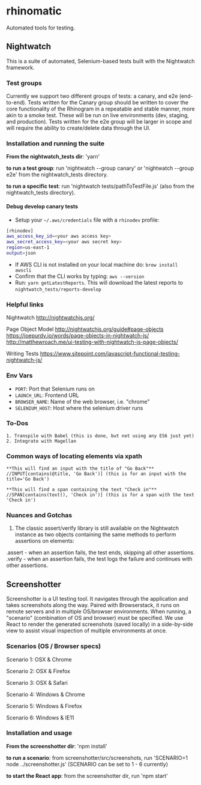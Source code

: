 # rhinomatic
Automated tools for testing.

## Nightwatch

  This is a suite of automated, Selenium-based tests built with the Nightwatch framework.
  
  ### Test groups

  Currently we support two different groups of tests: a canary, and e2e (end-to-end). Tests written for the Canary group should be written to cover the core functionality of the Rhinogram in a repeatable and stable manner, more akin to a smoke test. These will be run on live environments (dev, staging, and production). Tests written for the e2e group will be larger in scope and will require the ability to create/delete data through the UI.
  
  ### Installation and running the suite
  
  **From the nightwatch\_tests dir**: 'yarn'

  **to run a test group**: run 'nightwatch --group canary' or 'nightwatch --group e2e' from the nightwatch\_tests directory.

  **to run a specific test**: run 'nightwatch tests/pathToTestFile.js' (also from the nightwatch\_tests directory).

  #### Debug develop canary tests
  - Setup your `~/.aws/credentials` file with a `rhinodev` profile:
  ```bash
  [rhinodev]
  aws_access_key_id=<your aws access key>
  aws_secret_access_key=<your aws secret key>
  region=us-east-1
  output=json
  ```
  - If AWS CLI is not installed on your local machine do: `brew install awscli`
  - Confirm that the CLI works by typing: `aws --version`
  - Run: `yarn getLatestReports`. This will download the latest reports to `nightwatch_tests/reports-develop`
  
  ### Helpful links
  
  Nightwatch
    http://nightwatchjs.org/
    
  Page Object Model
    http://nightwatchjs.org/guide#page-objects
    https://joepurdy.io/words/page-objects-in-nightwatch-js/
    http://matthewroach.me/ui-testing-with-nightwatch-js-page-objects/
  
  Writing Tests
    https://www.sitepoint.com/javascript-functional-testing-nightwatch-js/

  ### Env Vars
  * `PORT`: Port that Selenium runs on
  * `LAUNCH_URL`: Frontend URL
  * `BROWSER_NAME`: Name of the web browser, i.e. "chrome"
  * `SELENIUM_HOST`: Host where the selenium driver runs

  ### To-Dos
    1. Transpile with Babel (this is done, but not using any ES6 just yet)
    2. Integrate with Magellan

  ### Common ways of locating elements via xpath
    **This will find an input with the title of "Go Back"**
    //INPUT[contains(@title, 'Go Back')] (this is for an input with the title='Go Back')

    **This will find a span containing the text "Check in"**
    //SPAN[contains(text(), 'Check in')] (this is for a span with the text 'Check in')

  ### Nuances and Gotchas

  1. The classic assert/verify library is still available on the Nightwatch instance as two objects containing the same methods to perform assertions on elements:

  .assert - when an assertion fails, the test ends, skipping all other assertions.
  .verify - when an assertion fails, the test logs the failure and continues with other assertions.
    

## Screenshotter

  Screenshotter is a UI testing tool. It navigates through the application and takes screenshots along the way. Paired with Browserstack, it runs on remote servers and in multiple OS/browser environments. When running, a "scenario" (combination of OS and browser) must be specified. We use React to render the generated screenshots (saved locally) in a side-by-side view to assist visual inspection of multiple environments at once. 

  ### Scenarios (OS / Browser specs)
  Scenario 1: OSX & Chrome 

  Scenario 2: OSX & Firefox 

  Scenario 3: OSX & Safari 

  Scenario 4: Windows & Chrome 

  Scenario 5: Windows & Firefox 

  Scenario 6: Windows & IE11 

  ### Installation and usage

  **From the screenshotter dir**: 'npm install'

  **to run a scenario**: from screenshotter/src/screenshots, run 'SCENARIO=1 node ../screenshotter.js' (SCENARIO can be set to 1 - 6 currently)

  **to start the React app**: from the screenshotter dir, run 'npm start'
